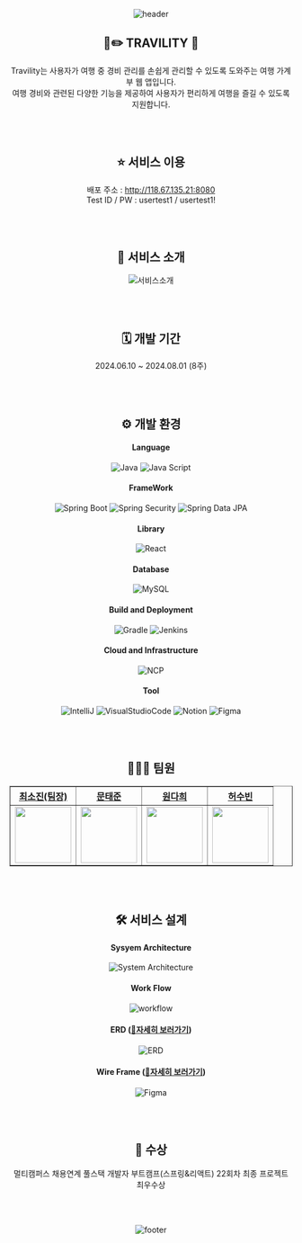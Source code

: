 <div align="center">

![header](https://capsule-render.vercel.app/api?type=waving&color=gradient&height=300&section=header&text=TRAVILITY🐷&fontSize=90)
  
  ## 🧳✏️ TRAVILITY 🐷<br>
  Travility는 사용자가 여행 중 경비 관리를 손쉽게 관리할 수 있도록 도와주는 여행 가계부 웹 앱입니다. <br>
  여행 경비와 관련된 다양한 기능을 제공하여 사용자가 편리하게 여행을 즐길 수 있도록 지원합니다. <br>

  <br>
  <br>

  ## ⭐ 서비스 이용 <br>
  배포 주소 : http://118.67.135.21:8080 <br>
  Test ID / PW : usertest1 / usertest1! <br>

  <br>
  <br>

  ## 🔎 서비스 소개
  ![서비스소개](https://github.com/user-attachments/assets/ff1b42f2-6b80-4b04-8c38-a4d101f15a75)
  
  <br>
  <br>
  
  ## 🗓️ 개발 기간 <br>
  2024.06.10 ~ 2024.08.01 (8주) <br>

  <br>
  <br>

  ## ⚙️ 개발 환경 <br>
  #### Language
  ![Java](https://img.shields.io/badge/Java-007396.svg?style=for-the-badge&logo=java&logoColor=white)
  ![Java Script](https://img.shields.io/badge/JavaScript-F7DF1E.svg?style=for-the-badge&logo=javascript&logoColor=black)
  #### FrameWork
  ![Spring Boot](https://img.shields.io/badge/Spring%20Boot-6DB33F.svg?&style=for-the-badge&logo=SpringBoot&logoColor=white)
  ![Spring Security](https://img.shields.io/badge/Spring%20Security-6DB33F.svg?&style=for-the-badge&logo=springsecurity&logoColor=white) 
  ![Spring Data JPA](https://img.shields.io/badge/Spring%20Data%20JPA-6DB33F.svg?style=for-the-badge&logo=spring&logoColor=white)
  #### Library
  ![React](https://img.shields.io/badge/react-3178C6.svg?&style=for-the-badge&logo=react&logoColor=white)
  #### Database
  ![MySQL](https://img.shields.io/badge/MySQL-4479A1.svg?style=for-the-badge&logo=mysql&logoColor=white)
  #### Build and Deployment
  ![Gradle](https://img.shields.io/badge/Gradle-02303A.svg?style=for-the-badge&logo=gradle&logoColor=white)
  ![Jenkins](https://img.shields.io/badge/Jenkins-D24939.svg?style=for-the-badge&logo=jenkins&logoColor=white)
  #### Cloud and Infrastructure
  ![NCP](https://img.shields.io/badge/Naver%20Cloud%20Platfrom-03C8A4.svg?style=for-the-badge&logo=naver&logoColor=white)
  #### Tool
  ![IntelliJ](https://img.shields.io/badge/IntelliJ%20IDEA-003D54.svg?style=for-the-badge&logo=intellijidea&logoColor=white)
  ![VisualStudioCode](https://img.shields.io/badge/VS%20Code-007ACC.svg?style=for-the-badge&logo=visual-studio-code&logoColor=white)
  ![Notion](https://img.shields.io/badge/Notion-000000.svg?style=for-the-badge&logo=notion&logoColor=white)
  ![Figma](https://img.shields.io/badge/Figma-AB0D6D.svg?style=for-the-badge&logo=figma&logoColor=white)
  
  <br>
  <br>

  ## 👩🏻‍💻 팀원 <br>
  <table border="1" class="table">
    <thead>
    <tr>
        <th scope="col" style="text-align: center;"><a href="https://github.com/sonoopy">최소진(팀장)</a></th>
        <th scope="col" style="text-align: center;"><a href="https://github.com/yoonaori">문태준</a></th>
        <th scope="col" style="text-align: center;"><a href="https://github.com/Yujihoon1">원다희</a></th>
        <th scope="col" style="text-align: center;"><a href="https://github.com/codenamesu">허수빈</a></th>
    </tr>
    </thead>
    <tbody>
    <tr>
        <td style="text-align: center;"><img src="https://avatars.githubusercontent.com/u/172015030?v=4" width="100px" height="100px"></td>
        <td style="text-align: center;"><img src="https://avatars.githubusercontent.com/u/167669944?v=4" width="100px" height="100px"></td>
        <td style="text-align: center;"><img src="https://avatars.githubusercontent.com/u/167724195?v=4" width="100px" height="100px"></td>
        <td style="text-align: center;"><img src="https://avatars.githubusercontent.com/u/83348413?v=4" width="100px" height="100px"></td>
    </tr>
    </tbody>
</table>

<br>
<br>

## 🛠️ 서비스 설계
#### Sysyem Architecture
![System Architecture](https://github.com/user-attachments/assets/bf76378c-d94c-4928-a497-9142502037f4)
#### Work Flow
![workflow](https://github.com/user-attachments/assets/18d55564-b4ff-4a32-95c3-2a00e9d7deaf)
#### ERD (<a href="https://www.erdcloud.com/d/K3iPuuZy3FDYsmcwW" target="_blank">🔗자세히 보러가기</a>)
![ERD](https://github.com/user-attachments/assets/5598d432-3b44-4a35-aaf0-7a2c7679da30)
#### Wire Frame (<a href="https://www.figma.com/design/tEJo1b5V0vTel2IvEKSxwx/Travility?node-id=0-1&t=taPt8JZKpz2HYkqH-0" target="_blank">🔗자세히 보러가기</a>)
![Figma](https://github.com/user-attachments/assets/d932395b-b82f-4617-85bd-c6171954ce72)

<br>
<br>



## 🥳 수상
멀티캠퍼스 채용연계 풀스택 개발자 부트캠프(스프링&리액트) 22회차 최종 프로젝트 최우수상 <br>

<br>
<br>

![footer](https://capsule-render.vercel.app/api?type=waving&color=gradient&height=300&section=footer)
</div>
